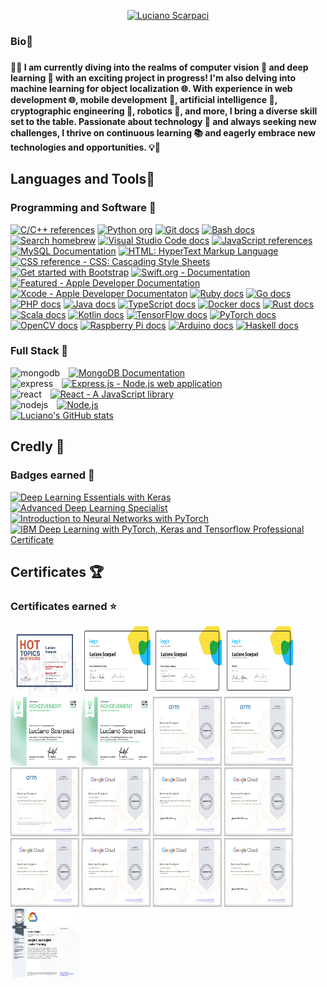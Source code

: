  <div>
 <p align="center">
    <a href="https://github.com/lucianoscarpaci">
        <img src="https://user-images.githubusercontent.com/16402942/209362180-afdbd938-7082-4f03-a7d1-655ef9777fc1.png" alt="Luciano Scarpaci" /></a>
    </p>
</div>
<div>
    <h3>Bio📝<h3>
    <h4> 👨‍💻 I am currently diving into the realms of computer vision 📸 and deep learning 🧠 with an exciting project in progress! I'm also delving into machine learning for object localization 🌐. With experience in web development 🌐, mobile development 📱, artificial intelligence 🤖, cryptographic engineering 🔐, robotics 🤖, and more, I bring a diverse skill set to the table. Passionate about technology 🚀 and always seeking new challenges, I thrive on continuous learning 📚 and eagerly embrace new technologies and opportunities. 💡🌟 </h4>
</div>

<div>
    <h2>Languages and Tools📠</h2>
    <h3>Programming and Software 💾</h3>
<p align="left">
    <a href="https://www.tutorialspoint.com/cplusplus/index.htm">
        <img alt="C/C++ references" title="C/C++ references" src="https://custom-icon-badges.demolab.com/badge/-C/C++-blue?style=for-the-badge&logoColor=white&logo=c"/></a>
    <a href="https://www.python.org/">
        <img alt="Python org" title="Python org" src="https://custom-icon-badges.demolab.com/badge/-Python-FEFE64?style=for-the-badge&logoColor=blue&logo=Python"/></a>
    <a href="https://git-scm.com/docs">
        <img alt="Git docs" title="Git docs" src="https://custom-icon-badges.demolab.com/badge/-Git-orange?style=for-the-badge&logoColor=black&logo=Git"/></a>
    <a href="https://www.gnu.org/software/bash/manual/bash.html">
        <img alt="Bash docs" title="Bash docs" src="https://custom-icon-badges.demolab.com/badge/-Bash-white?style=for-the-badge&logoColor=black&logo=gnubash"/></a>
    <a href="https://brew.sh/">
        <img alt="Search homebrew" title="Search homebrew" src="https://custom-icon-badges.demolab.com/badge/-Homebrew-FFDF7F?style=for-the-badge&logoColor=black&logo=Homebrew"></a>
    <a href="https://code.visualstudio.com/docs">
        <img alt="Visual Studio Code docs" title="Visual Studio Code docs" src="https://custom-icon-badges.demolab.com/badge/-Visual%20Studio%20Code-white?style=for-the-badge&logoColor=blue&logo=visualstudiocode"></a>
    <a href="https://developer.mozilla.org/en-US/docs/Web/JavaScript">
        <img alt="JavaScript references" title="JavaScript references"
        src="https://custom-icon-badges.demolab.com/badge/-JavaScript-FEFE64?style=for-the-badge&logoColor=black&logo=JavaScript"></a>
    <a href="https://dev.mysql.com/doc/">
        <img alt="MySQL Documentation" title="MySQL Documentation" 
        src="https://custom-icon-badges.demolab.com/badge/-MySQL-00FFFF?style=for-the-badge&logoColor=black&logo=MySQL"></a>
    <a href="https://developer.mozilla.org/en-US/docs/Web/HTML">
        <img alt="HTML: HyperText Markup Language" title="HTML: HyperText Markup Language" src="https://custom-icon-badges.demolab.com/badge/-HTML-orange?style=for-the-badge&logoColor=black&logo=HTML5"></a>
    <a href="https://developer.mozilla.org/en-US/docs/Web/CSS/Reference">
        <img alt="CSS reference - CSS: Cascading Style Sheets" title="CSS reference - CSS: Cascading Style Sheets" src="https://custom-icon-badges.demolab.com/badge/-CSS-blue?style=for-the-badge&logoColor=black&logo=CSS3"></a>
    <a href="https://getbootstrap.com/docs/5.2/getting-started/introduction/">
        <img alt="Get started with Bootstrap" title="Get started with Bootstrap docs"
        src="https://custom-icon-badges.demolab.com/badge/-Bootstrap-8A00FF?style=for-the-badge&logoColor=white&logo=Bootstrap"></a>
    <a href="https://www.swift.org/documentation/">
        <img alt="Swift.org - Documentation" title="Swift.org - Documentation"
        src="https://custom-icon-badges.demolab.com/badge/-Swift-orange?style=for-the-badge&logoColor=white&logo=Swift"></a>
    <a href="https://developer.apple.com/documentation/">
        <img alt="Featured - Apple Developer Documentation" title="Featured - Apple Developer Documentation" src="https://custom-icon-badges.demolab.com/badge/-iOS-C0C0C0?style=for-the-badge&logoColor=black&logo=iOS"></a>
    <a href="https://developer.apple.com/documentation/xcode">
        <img alt="Xcode - Apple Developer Documentaton" title="Xcode Apple Developer Documentation" src="https://custom-icon-badges.demolab.com/badge/-Xcode-blue?style=for-the-badge&logoColor=white&logo=xcode"></a>
    <a href="https://www.ruby-lang.org/en/documentation/">
        <img alt="Ruby docs" title="Ruby docs" src="https://custom-icon-badges.demolab.com/badge/-Ruby-CC342D?style=for-the-badge&logoColor=white&logo=ruby"/></a>
    <a href="https://golang.org/doc/">
        <img alt="Go docs" title="Go docs" src="https://custom-icon-badges.demolab.com/badge/-Go-29BEB0?style=for-the-badge&logoColor=white&logo=go"/></a>
    <a href="https://www.php.net/docs.php">
        <img alt="PHP docs" title="PHP docs" src="https://custom-icon-badges.demolab.com/badge/-PHP-777BB4?style=for-the-badge&logoColor=white&logo=php"/></a>
    <a href="https://www.java.com/en/download/help/index.html">
        <img alt="Java docs" title="Java docs" src="https://custom-icon-badges.demolab.com/badge/-Java-007396?style=for-the-badge&logoColor=white&logo=java"/></a>
    <a href="https://www.typescriptlang.org/docs/">
        <img alt="TypeScript docs" title="TypeScript docs" src="https://custom-icon-badges.demolab.com/badge/-TypeScript-007ACC?style=for-the-badge&logoColor=white&logo=typescript"/></a>
    <a href="https://www.docker.com/get-started">
        <img alt="Docker docs" title="Docker docs" src="https://custom-icon-badges.demolab.com/badge/-Docker-2496ED?style=for-the-badge&logoColor=white&logo=docker"/></a>
    <a href="https://www.rust-lang.org/learn">
        <img alt="Rust docs" title="Rust docs" src="https://custom-icon-badges.demolab.com/badge/-Rust-black?style=for-the-badge&logoColor=white&logo=rust"/></a>
    <a href="https://www.scala-lang.org/documentation/">
        <img alt="Scala docs" title="Scala docs" src="https://custom-icon-badges.demolab.com/badge/-Scala-DC322F?style=for-the-badge&logoColor=white&logo=scala"/></a>
    <a href="https://www.kotlinlang.org/docs/home.html">
        <img alt="Kotlin docs" title="Kotlin docs" src="https://custom-icon-badges.demolab.com/badge/-Kotlin-0095D5?style=for-the-badge&logoColor=white&logo=kotlin"/></a>
    <a href ="https://www.tensorflow.org/">
        <img alt="TensorFlow docs" title="TensorFlow docs" src="https://custom-icon-badges.demolab.com/badge/-TensorFlow-FF6F00?style=for-the-badge&logoColor=white&logo=tensorflow"/></a>
    <a href="https://pytorch.org/docs/stable/index.html">
        <img alt="PyTorch docs" title="PyTorch docs" src="https://custom-icon-badges.demolab.com/badge/-PyTorch-EE4C2C?style=for-the-badge&logoColor=white&logo=pytorch"/></a>
    <a href="https://opencv.org/">
        <img alt="OpenCV docs" title="OpenCV docs" src="https://custom-icon-badges.demolab.com/badge/-OpenCV-5C3EE8?style=for-the-badge&logoColor=white&logo=opencv"/></a>
    <a href="https://www.raspberrypi.org/documentation/">
        <img alt="Raspberry Pi docs" title="Raspberry Pi docs" src="https://custom-icon-badges.demolab.com/badge/-Raspberry%20Pi-C51A4A?style=for-the-badge&logoColor=white&logo=raspberrypi"/></a>
    <a href="https://www.arduino.cc/reference/en/">
        <img alt="Arduino docs" title="Arduino docs" src="https://custom-icon-badges.demolab.com/badge/-Arduino-00979D?style=for-the-badge&logoColor=white&logo=arduino"/></a>
    <a href="https://www.haskell.org/documentation/">
        <img alt="Haskell docs" title="Haskell docs" src="https://custom-icon-badges.demolab.com/badge/-Haskell-5D4F85?style=for-the-badge&logoColor=white&logo=haskell"/></a>
    </p>
    <h3>Full Stack 💾</h3>
    <p>
    <img alt="mongodb" width="30px" style="padding-right:10px;" src="https://cdn.jsdelivr.net/gh/devicons/devicon/icons/mongodb/mongodb-plain.svg" />
    <a href="https://www.mongodb.com/docs/">
        <img alt="MongoDB Documentation" title="MongoDB Documentation" 
        src="https://custom-icon-badges.demolab.com/badge/-MongoDB-3FA037?style=for-the-badge&logo=mongodb&logoColor=black"></a>
    <br>
    <img alt="express" width="30px" style="padding-right:10px;" src="https://cdn.jsdelivr.net/gh/devicons/devicon/icons/express/express-original.svg" />
    <a href="https://expressjs.com/">
        <img alt="Express.js - Node.js web application" title="Express.js - Node.js web application" 
        src="https://custom-icon-badges.demolab.com/badge/-Express-FEFE64?style=for-the-badge&logo=express&logoColor=black"></a>
    <br>
    <img alt="react" width="30px" style="padding-right:10px;" src="https://cdn.jsdelivr.net/gh/devicons/devicon/icons/react/react-original.svg" />
    <a href="https://reactjs.org/">
        <img alt="React - A JavaScript library" title="React - A JavaScript library"
        src="https://custom-icon-badges.demolab.com/badge/-React%20Native-00FFFF?style=for-the-badge&logo=react&logoColor=black"></a>
    <br>
    <img alt="nodejs" width="30px" style="padding-right:10px;" src="https://cdn.jsdelivr.net/gh/devicons/devicon/icons/nodejs/nodejs-plain.svg" />
    <a href="https://nodejs.org/en/">
        <img alt="Node.js" title="Node.js" src="https://custom-icon-badges.demolab.com/badge/-Node.js-black?style=for-the-badge&logo=nodedotjs&logoColor=4DB33D"></a>
    <br>
    <a href="github-readme-stats.vercel.app">
        <img alt="Luciano's GitHub stats" src="https://github-readme-stats.vercel.app/api/top-langs/?username=lucianoscarpaci&layout=compact&langs_count=8&theme=tokyonight&hide=Jupyter-Notebook,html" style="max-width: 100%;" /></a>
    <br>
</p>
          

</div>
<div>
    <h2> Credly 🏅</h2>
    <h3> Badges earned 🏅</h3>
    <!--START_SECTION:badges-->

[![Deep Learning Essentials with Keras](https://images.credly.com/size/110x110/images/91de936a-1322-446d-9ea6-949d78c57428/image.png)](http://www.credly.com/badges/8034c13a-a661-421b-82ef-18d78adae91a "Deep Learning Essentials with Keras")
[![Advanced Deep Learning Specialist](https://images.credly.com/size/110x110/images/3e91c6f6-1d05-4b40-9005-4344e35edaff/Coursera_20Advanced_20Deep_20Learning_20Specialist.png)](http://www.credly.com/badges/f71080ea-a607-4c2e-82a6-040458f6e0d2 "Advanced Deep Learning Specialist")
[![Introduction to Neural Networks with PyTorch](https://images.credly.com/size/110x110/images/335a694d-1fc4-4c83-a467-f140862a0a1e/Coursera_20Introduction_20to_20Neural_20Networks_20with_20PyTorch.png)](http://www.credly.com/badges/f7dff4d7-fa47-4ff8-bba0-2044f1643feb "Introduction to Neural Networks with PyTorch")
[![IBM Deep Learning with PyTorch, Keras and Tensorflow Professional Certificate](https://images.credly.com/size/110x110/images/973d7ca2-c74e-4f2c-8be8-80b32bbe18f3/Coursera_20IBM_20Deep_20Learning_20with_20PyTorch_20Keras_20and_20Tensorflow_20Prof_20Cert.png)](http://www.credly.com/badges/c27ff6fd-97ea-431c-b1bc-2d096d7d8bd7 "IBM Deep Learning with PyTorch, Keras and Tensorflow Professional Certificate")
<!--END_SECTION:badges-->
</div>
<div>
    <h2> Certificates 🏆</h2>
    <h3> Certificates earned ⭐️</h3>
<p align="left">
    <img src="https://raw.githubusercontent.com/lucianoscarpaci/lucianoscarpaci/main/Certificates/Bootcamp%20Cert.%2C%20Luciano%20Scarpaci.png" alt="Bootcamp Certificate" width="110px" height="110px" />
    <img src="https://raw.githubusercontent.com/lucianoscarpaci/lucianoscarpaci/main/Certificates/Luciano%20Scarpaci%20-%20Intro%20to%20Machine%20Learning.png" alt="Intro to Machine Learning" width="110px" height="110px" />
    <img src="https://raw.githubusercontent.com/lucianoscarpaci/lucianoscarpaci/main/Certificates/Luciano%20Scarpaci%20-%20Intro%20to%20Deep%20Learning.png" alt="Intro to Deep Learning" width="110px" height="110px" />
    <img src="https://raw.githubusercontent.com/lucianoscarpaci/lucianoscarpaci/main/Certificates/Luciano%20Scarpaci%20-%20Python.png" alt="Python" width="110px" height="110px" />
    <img src="https://raw.githubusercontent.com/lucianoscarpaci/lucianoscarpaci/main/Certificates/Luciano%20Scarpaci%20cybersec.png" alt="Cybersecurity" width="110px" height="110px" />
    <img src="https://raw.githubusercontent.com/lucianoscarpaci/lucianoscarpaci/main/Certificates/Luciano%20Scarpaci%20swiftdev.png" alt="iOS Developer" width="110px" height="110px" />
    <img src="https://raw.githubusercontent.com/lucianoscarpaci/lucianoscarpaci/main/Certificates/Coursera%20FZE6CAF6J9EV.png" alt="ARM Cortex-M Processors Overview" width="110px" height="110px" />
    <img src="https://raw.githubusercontent.com/lucianoscarpaci/lucianoscarpaci/main/Certificates/Coursera%20V2Y91PLDWC4K.png" alt="Armv8-M Architecture Fundamentals" width="110px" height="110px" />
    <img src="https://raw.githubusercontent.com/lucianoscarpaci/lucianoscarpaci/main/Certificates/Coursera%20DY4MTGZ6VX5H.png" alt="Cortex-M Software Development Fundamentals" width="110px" height="110px" />
    <img src="https://raw.githubusercontent.com/lucianoscarpaci/lucianoscarpaci/main/Certificates/Coursera%20V41NHQJNM137.png" alt="Google Cloud Big Data and Machine Learning Fundamentals" width="110px" height="110px" />
    <img src="https://raw.githubusercontent.com/lucianoscarpaci/lucianoscarpaci/main/Certificates/Coursera%20283ML4GK1EH8.png" alt="Modernizing Data Lakes and Data Warehouses with Google Cloud" width="110px" height="110px" />
    <img src="https://raw.githubusercontent.com/lucianoscarpaci/lucianoscarpaci/main/Certificates/Coursera%20COIFYOG37FKW.png" alt="Digital Transformation with Google Cloud" width="110px" height="110px" />
    <img src="https://raw.githubusercontent.com/lucianoscarpaci/lucianoscarpaci/main/Certificates/Coursera%20KE5XYLGNQP60.png" alt="Exploring Data Transformation with Google Cloud" width="110px" height="110px" />
    <img src="https://raw.githubusercontent.com/lucianoscarpaci/lucianoscarpaci/main/Certificates/Coursera%20AUFM49M8N73G.png" alt="Innovating with Google Cloud Artifical Intelligence" width="110px" height="110px" />
    <img src="https://raw.githubusercontent.com/lucianoscarpaci/lucianoscarpaci/main/Certificates/Coursera%20M1E1H49S21CE.png" alt="Modernize Infrastructure and Applications with Google Cloud" width="110px" height="110px" />
    <img src="https://raw.githubusercontent.com/lucianoscarpaci/lucianoscarpaci/main/Certificates/Coursera%20HICRQ6K2F2HL.png" alt="Trust and Security with Google Cloud" width="110px" height="110px" />
    <img src="https://raw.githubusercontent.com/lucianoscarpaci/lucianoscarpaci/main/Certificates/Coursera%20R9FA9C2F2RXA.png" alt="Google Cloud Digital Leader Training" width="110px" height="110px" />
</p>
</div>
